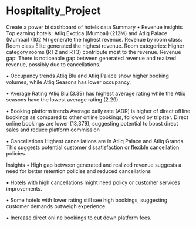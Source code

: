 # Hospitality_Project
Create a power bi dashboard of hotels data
Summary
•	Revenue insights
Top earning hotels: Atliq Exotica (Mumbai) (212M) and Atliq Palace (Mumbai) (102 M) generate the highest revenue.
Revenue by room class: Room class Elite generated the highest revenue.
Room categories: Higher category rooms (RT2 and RT3) contribute most to the revenue.
Revenue gap: There is noticeable gap between generated revenue and realized revenue, possibly due to cancellations.

•	Occupancy trends
Atliq Blu and Atliq Palace show higher booking volumes, while Atliq Seasons has lower occupancy.

•	Average Rating
Atliq Blu (3.39) has highest average rating while the Atliq seasons have the lowest average rating (2.29).

•	Booking platform trends
Average daily rate (ADR) is higher of direct offline bookings as compared to other online bookings, followed by tripster.
Direct online bookings are lower (13,379), suggesting potential to boost direct sales and reduce platform commission

•	Cancellations
Highest cancellations are in Atliq Palace and Atliq Grands.
This suggests potential customer dissatisfaction or flexible cancellation policies.

Insights
•	High gap between generated and realized revenue suggests a need for better retention policies and reduced cancellations

•	Hotels with high cancellations might need policy or customer services improvements.

•	Some hotels with lower rating still see high bookings, suggesting customer demands outweigh experience.

•	Increase direct online bookings to cut down platform fees.

